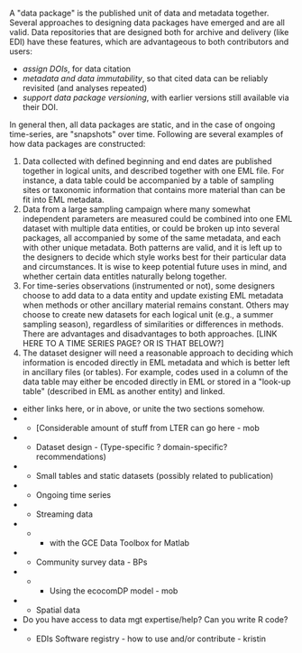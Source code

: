 A "data package" is the published unit of data and metadata together. Several approaches to designing data packages have emerged
and are all valid. Data repositories that are designed both for archive and delivery (like EDI) have these features, which are advantageous to both contributors and users:
- *assign DOIs*, for data citation
- *metadata and data immutability*, so that cited data can be reliably revisited (and analyses repeated)
- *support data package versioning*, with earlier versions still available via their DOI.

In general then, all data packages are static, and in the case of ongoing time-series, are "snapshots" over time. Following are several examples of how data packages are constructed:
1. Data collected with defined beginning and end dates are published together 
in logical units, and described together with one EML file. For instance, a 
data table could be accompanied by a table of sampling sites or taxonomic information 
that contains more material than can be fit into EML metadata. 
1. Data from a large sampling campaign where many somewhat independent parameters are measured could 
be combined into one EML dataset with multiple data entities, or could be broken up into several packages, 
all accompanied by some of the same metadata, and each with other unique metadata. 
Both patterns are valid, and it is left up to the designers to decide which style works best for 
their particular data and circumstances. It is wise to keep potential future uses in mind, 
and whether certain data entitles naturally belong together. 
1. For time-series observations (instrumented or not), some designers choose to 
add data to a data entity and update existing EML 
metadata when methods or other ancillary material remains constant. 
Others may choose to create new datasets for each logical unit (e.g., a summer sampling season), regardless of
similarities or differences in methods. 
There are advantages and disadvantages to both approaches. [LINK HERE TO A TIME SERIES PAGE? OR IS THAT BELOW?]
1. The dataset designer will need a reasonable approach to deciding which information
 is encoded directly in EML metadata and which is better left in ancillary files (or tables). 
For example, codes used in a column of the data table may either be encoded directly in EML 
or stored in a "look-up table" (described in EML as another entity) and linked.



- either links here, or in above, or unite the two sections somehow. 
- - [Considerable amount of stuff from LTER can go here - mob
- - Dataset design - (Type-specific ? domain-specific? recommendations)
- - Small tables and static datasets (possibly related to publication)
- - Ongoing time series
- - Streaming data 
- - - with the GCE Data Toolbox for Matlab
- - Community survey data - BPs
- - - Using the ecocomDP model - mob
- - Spatial data
- Do you have access to data mgt expertise/help? Can you write R code?
- - EDIs Software registry - how to use and/or contribute - kristin
